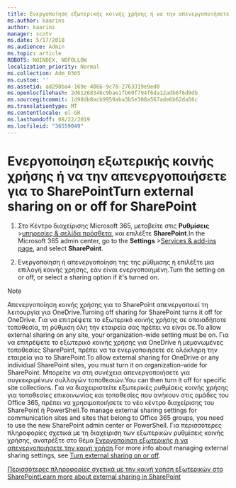 ```yaml
---
title: Ενεργοποίηση εξωτερικής κοινής χρήσης ή να την απενεργοποιήσετε για το SharePoint
ms.author: kaarins
author: kaarins
manager: scotv
ms.date: 5/17/2018
ms.audience: Admin
ms.topic: article
ROBOTS: NOINDEX, NOFOLLOW
localization_priority: Normal
ms.collection: Adm_O365
ms.custom: ''
ms.assetid: ad290ba4-169e-4866-9c78-2763319e9ed0
ms.openlocfilehash: 2d61268346c9bae1fb60f794f6da12adb6f6d9db
ms.sourcegitcommit: 1d98db8acb9959aba3b5e308a567ade6b62da56c
ms.translationtype: MT
ms.contentlocale: el-GR
ms.lasthandoff: 08/22/2019
ms.locfileid: "36559049"
---
```

# <a name="turn-external-sharing-on-or-off-for-sharepoint"></a><span data-ttu-id="954cb-102">Ενεργοποίηση εξωτερικής κοινής χρήσης ή να την απενεργοποιήσετε για το SharePoint</span><span class="sxs-lookup"><span data-stu-id="954cb-102">Turn external sharing on or off for SharePoint</span></span>

1. <span data-ttu-id="954cb-103">Στο Κέντρο διαχείρισης Microsoft 365, μεταβείτε στις **Ρυθμίσεις** >[υπηρεσίες &amp; σελίδα πρόσθετα](https://portal.office.com/adminportal/home#/Settings/ServicesAndAddIns), και επιλέξτε **SharePoint**.</span><span class="sxs-lookup"><span data-stu-id="954cb-103">In the Microsoft 365 admin center, go to the **Settings** >[Services &amp; add-ins page](https://portal.office.com/adminportal/home#/Settings/ServicesAndAddIns), and select **SharePoint**.</span></span>
    
2. <span data-ttu-id="954cb-104">Ενεργοποίηση ή απενεργοποίηση της της ρύθμισης ή επιλέξτε μια επιλογή κοινής χρήσης, εάν είναι ενεργοποιημένη.</span><span class="sxs-lookup"><span data-stu-id="954cb-104">Turn the setting on or off, or select a sharing option if it's turned on.</span></span>
    
> [!NOTE]
> <span data-ttu-id="954cb-105">Απενεργοποίηση κοινής χρήσης για το SharePoint απενεργοποιεί τη λειτουργία για OneDrive.</span><span class="sxs-lookup"><span data-stu-id="954cb-105">Turning off sharing for SharePoint turns it off for OneDrive.</span></span> <span data-ttu-id="954cb-106">Για να επιτρέψετε το εξωτερικό κοινής χρήσης σε οποιαδήποτε τοποθεσία, τη ρύθμιση όλη την εταιρεία σας πρέπει να είναι σε.</span><span class="sxs-lookup"><span data-stu-id="954cb-106">To allow external sharing on any site, your organization-wide setting must be on.</span></span> <span data-ttu-id="954cb-107">Για να επιτρέψετε το εξωτερικό κοινής χρήσης για OneDrive ή μεμονωμένες τοποθεσίες SharePoint, πρέπει να τα ενεργοποιήσετε σε ολόκληρη την εταιρεία για το SharePoint.</span><span class="sxs-lookup"><span data-stu-id="954cb-107">To allow external sharing for OneDrive or any individual SharePoint sites, you must turn it on organization-wide for SharePoint.</span></span> <span data-ttu-id="954cb-108">Μπορείτε να στη συνέχεια απενεργοποιήσετε για συγκεκριμένων συλλογών τοποθεσιών.</span><span class="sxs-lookup"><span data-stu-id="954cb-108">You can then turn it off for specific site collections.</span></span> <span data-ttu-id="954cb-109">Για να διαχειριστείτε εξωτερικές ρυθμίσεις κοινής χρήσης για τοποθεσίες επικοινωνίας και τοποθεσίες που ανήκουν στις ομάδες του Office 365, πρέπει να χρησιμοποιήσετε το νέο κέντρο διαχείρισης του SharePoint ή PowerShell.</span><span class="sxs-lookup"><span data-stu-id="954cb-109">To manage external sharing settings for communication sites and sites that belong to Office 365 groups, you need to use the new SharePoint admin center or PowerShell.</span></span> <span data-ttu-id="954cb-110">Για περισσότερες πληροφορίες σχετικά με τη διαχείριση των εξωτερικών ρυθμίσεις κοινής χρήσης, ανατρέξτε στο θέμα [Ενεργοποίηση εξωτερικής ή να απενεργοποιήσετε την κοινή χρήση](https://go.microsoft.com/fwlink/?linkid=866426).</span><span class="sxs-lookup"><span data-stu-id="954cb-110">For more info about managing external sharing settings, see [Turn external sharing on or off](https://go.microsoft.com/fwlink/?linkid=866426).</span></span> 
  
[<span data-ttu-id="954cb-111">Περισσότερες πληροφορίες σχετικά με την κοινή χρήση εξωτερικών στο SharePoint</span><span class="sxs-lookup"><span data-stu-id="954cb-111">Learn more about external sharing in SharePoint</span></span>](https://go.microsoft.com/fwlink/?linkid=734908)
  

